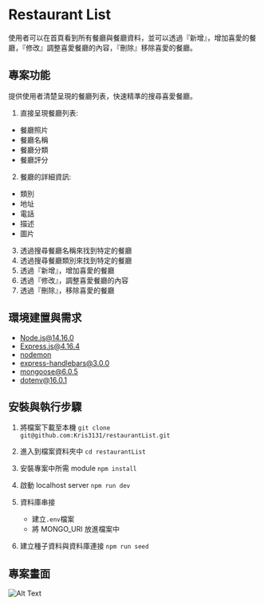 # Restaurant List

使用者可以在首頁看到所有餐廳與餐廳資料，並可以透過『新增』，增加喜愛的餐廳，『修改』調整喜愛餐廳的內容，『刪除』移除喜愛的餐廳。

## 專案功能

提供使用者清楚呈現的餐廳列表，快速精準的搜尋喜愛餐廳。

1. 直接呈現餐廳列表:

- 餐廳照片
- 餐廳名稱
- 餐廳分類
- 餐廳評分

2. 餐廳的詳細資訊:

- 類別
- 地址
- 電話
- 描述
- 圖片

3. 透過搜尋餐廳名稱來找到特定的餐廳
4. 透過搜尋餐廳類別來找到特定的餐廳
5. 透過『新增』，增加喜愛的餐廳
6. 透過『修改』，調整喜愛餐廳的內容
7. 透過『刪除』，移除喜愛的餐廳

## 環境建置與需求

- [Node.js@14.16.0][node]
- [Express.js@4.16.4][express]
- [nodemon][nodemon]
- [express-handlebars@3.0.0][exphbs]
- [mongoose@6.0.5][mongoose]
- [dotenv@16.0.1][dotenv]

[node]: https://nodejs.org/en/
[nodemon]: https://www.npmjs.com/package/nodemon
[express]: https://www.npmjs.com/package/express
[exphbs]: https://www.npmjs.com/package/express-handlebars
[mongoose]: https://www.npmjs.com/package//mongoose
[dotenv]: https://www.npmjs.com/package/dotenv

## 安裝與執行步驟

1. 將檔案下載至本機
   `git clone git@github.com:Kris3131/restaurantList.git`

2. 進入到檔案資料夾中
   `cd restaurantList`

3. 安裝專案中所需 module
   `npm install`
4. 啟動 localhost server
   `npm run dev`
5. 資料庫串接
   - 建立`.env`檔案
   - 將 MONGO_URI 放進檔案中
6. 建立種子資料與資料庫連接
   `npm run seed`

## 專案畫面

![Alt Text](./public/images/restaurantList.gif)
